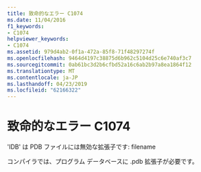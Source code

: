 ```yaml
---
title: 致命的なエラー C1074
ms.date: 11/04/2016
f1_keywords:
- C1074
helpviewer_keywords:
- C1074
ms.assetid: 979d4ab2-0f1a-472a-85f8-71f48297274f
ms.openlocfilehash: 9464d4197c38875d6b962c5104d25c6e740af3c7
ms.sourcegitcommit: 0ab61bc3d2b6cfbd52a16c6ab2b97a8ea1864f12
ms.translationtype: MT
ms.contentlocale: ja-JP
ms.lasthandoff: 04/23/2019
ms.locfileid: "62166322"
---
```

# <a name="fatal-error-c1074"></a>致命的なエラー C1074

'IDB' は PDB ファイルには無効な拡張子です: filename

コンパイラでは、プログラム データベースに .pdb 拡張子が必要です。